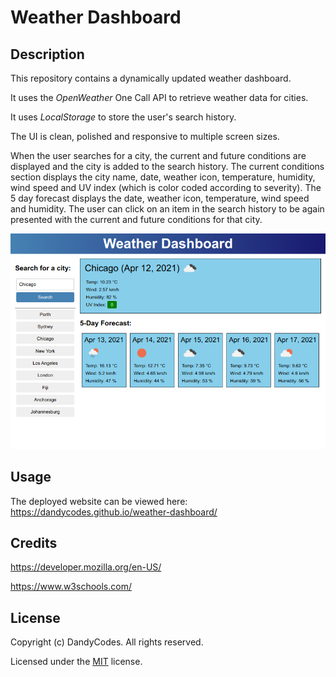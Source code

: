 # Weather Dashboard
## Description
This repository contains a dynamically updated weather dashboard.

It uses the *OpenWeather* One Call API to retrieve weather data for cities.

It uses *LocalStorage* to store the user's search history.

The UI is clean, polished and responsive to multiple screen sizes.

When the user searches for a city, the current and future conditions are displayed and the city is added to the search history.
The current conditions section displays the city name, date, weather icon, temperature, humidity, wind speed and UV index (which is color coded according to severity).
The 5 day forecast displays the date, weather icon, temperature, wind speed and humidity.
The user can click on an item in the search history to be again presented with the current and future conditions for that city.
 
![a screenshot of the deployed website](./assets/img/screenshot.png)
## Usage
The deployed website can be viewed here: https://dandycodes.github.io/weather-dashboard/
## Credits
https://developer.mozilla.org/en-US/

https://www.w3schools.com/
## License
Copyright (c) DandyCodes. All rights reserved.

Licensed under the [MIT](LICENSE) license.